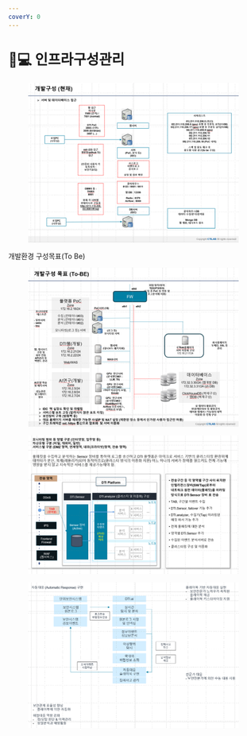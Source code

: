 ```yaml
---
coverY: 0
---
```


# 👨💻 인프라구성관리



<figure><img src="../.gitbook/assets/image (15).png" alt=""><figcaption></figcaption></figure>



개발환경 구성목표(To Be)

<figure><img src="../.gitbook/assets/image (12).png" alt=""><figcaption></figcaption></figure>

<figure><img src="../.gitbook/assets/image (13).png" alt=""><figcaption></figcaption></figure>

<figure><img src="../.gitbook/assets/image (14).png" alt=""><figcaption></figcaption></figure>

